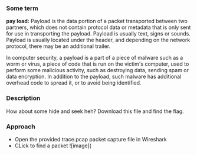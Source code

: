 ### Some term
**pay load:** 
Payload is the data portion of a packet transported between two partners, which does not contain protocol data or metadata that is only sent for use in transporting the payload. Payload is usually text, signs or sounds. Payload is usually located under the header, and depending on the network protocol, there may be an additional trailer.

In computer security, a payload is a part of a piece of malware such as a worm or virus, a piece of code that is run on the victim's computer, used to perform some malicious activity, such as destroying data, sending spam or data encryption. In addition to the payload, such malware has additional overhead code to spread it, or to avoid being identified.
### Description
How about some hide and seek heh? Download this file and find the flag.
### Approach
- Open the provided trace.pcap packet capture file in Wireshark
- CLick to find a packet
![image](

